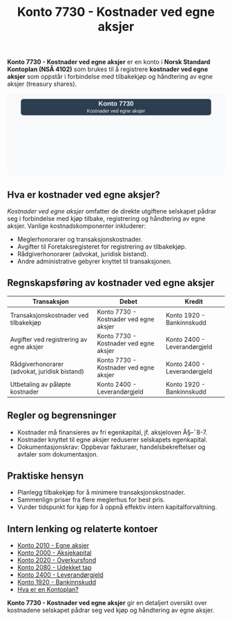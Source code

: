 ﻿---
title: "Konto 7730 - Kostnader ved egne aksjer"
seoTitle: "7730-kostnader-ved-egne-aksjer"
meta_description: '**Konto 7730 - Kostnader ved egne aksjer** er en konto i **Norsk Standard Kontoplan (NSÂ 4102)** som brukes til å registrere **kostnader ved egne aksjer** som ...'
slug: 7730-kostnader-ved-egne-aksjer
type: blog
layout: pages/single
---

**Konto 7730 - Kostnader ved egne aksjer** er en konto i **Norsk Standard Kontoplan (NSÂ 4102)** som brukes til å registrere **kostnader ved egne aksjer** som oppstår i forbindelse med tilbakekjøp og håndtering av egne aksjer (treasury shares).

![Illustrasjon av konto 7730 kostnader ved egne aksjer](7730-kostnader-ved-egne-aksjer-image.svg)

## Hva er kostnader ved egne aksjer?

*Kostnader ved egne aksjer* omfatter de direkte utgiftene selskapet pådrar seg i forbindelse med kjøp tilbake, registrering og håndtering av egne aksjer. Vanlige kostnadskomponenter inkluderer:

* Meglerhonorarer og transaksjonskostnader.
* Avgifter til Foretaksregisteret for registrering av tilbakekjøp.
* Rådgiverhonorarer (advokat, juridisk bistand).
* Andre administrative gebyrer knyttet til transaksjonen.

## Regnskapsføring av kostnader ved egne aksjer

| Transaksjon                                   | Debet                                           | Kredit                       |
|-----------------------------------------------|-------------------------------------------------|------------------------------|
| Transaksjonskostnader ved tilbakekjøp         | Konto 7730 - Kostnader ved egne aksjer          | Konto 1920 - Bankinnskudd    |
| Avgifter ved registrering av egne aksjer      | Konto 7730 - Kostnader ved egne aksjer          | Konto 2400 - Leverandørgjeld |
| Rådgiverhonorarer (advokat, juridisk bistand) | Konto 7730 - Kostnader ved egne aksjer          | Konto 2400 - Leverandørgjeld |
| Utbetaling av påløpte kostnader               | Konto 2400 - Leverandørgjeld                    | Konto 1920 - Bankinnskudd    |

## Regler og begrensninger

* Kostnader må finansieres av fri egenkapital, jf. aksjeloven Â§–¯8-7.
* Kostnader knyttet til egne aksjer reduserer selskapets egenkapital.
* Dokumentasjonskrav: Oppbevar fakturaer, handelsbekreftelser og avtaler som dokumentasjon.

## Praktiske hensyn

* Planlegg tilbakekjøp for å minimere transaksjonskostnader.
* Sammenlign priser fra flere meglerhus for best pris.
* Vurder tidspunkt for kjøp for å oppnå effektiv intern kapitalforvaltning.

## Intern lenking og relaterte kontoer

* [Konto 2010 - Egne aksjer](/blogs/kontoplan/2010-egne-aksjer "Konto 2010 - Egne aksjer: Treasury shares i Norsk Standard Kontoplan")
* [Konto 2000 - Aksjekapital](/blogs/kontoplan/2000-aksjekapital "Konto 2000 - Aksjekapital: Aksjekapital i Norsk Standard Kontoplan")
* [Konto 2020 - Overkursfond](/blogs/kontoplan/2020-overkursfond "Konto 2020 - Overkursfond: Overkursfond i Norsk Standard Kontoplan")
* [Konto 2080 - Udekket tap](/blogs/kontoplan/2080-udekket-tap "Konto 2080 - Udekket tap: Udekket tap i Norsk Standard Kontoplan")
* [Konto 2400 - Leverandørgjeld](/blogs/kontoplan/2400-leverandorgjeld "Konto 2400 - Leverandørgjeld: Leverandørgjeld i Norsk Standard Kontoplan")
* [Konto 1920 - Bankinnskudd](/blogs/kontoplan/1920-bankinnskudd "Konto 1920 - Bankinnskudd: Bankinnskudd i Norsk Standard Kontoplan")
* [Hva er en Kontoplan?](/blogs/regnskap/hva-er-kontoplan "Hva er en Kontoplan? Komplett Guide til Kontoplaner i Norsk Regnskap")

**Konto 7730 - Kostnader ved egne aksjer** gir en detaljert oversikt over kostnadene selskapet pådrar seg ved kjøp og håndtering av egne aksjer.






